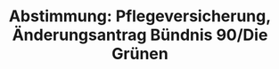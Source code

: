 ---
abstimmung:
  abstimmung: 2
  bundestagssitzung: 61
  legislaturperiode: 18
categories:
- Versicherung
- Gesundheit
- Soziales
- Versicherung
data:
- title: Abstimmungsergebnis 20141017_2-data.pdf
  url: /res/abstimmungsliste/20141017_2-data.pdf
- title: Abstimmungsergebnis 20141017_2_xls-data.csv
  url: /res/abstimmungsliste/analyses/20141017_2_xls-data.csv
documents:
- local: /res/abstimmungsdaten/018-061-02/1801798.pdf
  title: Drucksache 18/01798.pdf
  url: http://dip21.bundestag.de/dip21/btd/18/017/1801798.pdf
- local: /res/abstimmungsdaten/018-061-02/1802379.pdf
  title: Drucksache 18/02379.pdf
  url: http://dip21.bundestag.de/dip21/btd/18/023/1802379.pdf
- local: /res/abstimmungsdaten/018-061-02/1802909.pdf
  title: Drucksache 18/02909.pdf
  url: http://dip21.bundestag.de/dip21/btd/18/029/1802909.pdf
- local: /res/abstimmungsdaten/018-061-02/1802915.pdf
  title: Drucksache 18/02915.pdf
  url: http://dip21.bundestag.de/dip21/btd/18/029/1802915.pdf
ergebnis:
  cdu/csu:
    enthaltung: 0
    gesamt: 311
    ja: 0
    nein: 284
    nichtabgegeben: 27
    ungueltig: 0
  die.linke:
    enthaltung: 0
    gesamt: 64
    ja: 55
    nein: 0
    nichtabgegeben: 9
    ungueltig: 0
  file: 20141017_2_xls-data.csv
  gruenen:
    enthaltung: 0
    gesamt: 63
    ja: 58
    nein: 0
    nichtabgegeben: 5
    ungueltig: 0
  spd:
    enthaltung: 0
    gesamt: 193
    ja: 0
    nein: 176
    nichtabgegeben: 17
    ungueltig: 0
layout: abstimmung
links:
- title: https://www.bundestag.de/parlament/plenum/abstimmung/abstimmung?id=304
  url: https://www.bundestag.de/parlament/plenum/abstimmung/abstimmung?id=304
preview: "Deutscher Bundestag\n\n61. Sitzung des Deutschen Bundestages\nam Freitag,\
  \ 17.Oktober 2014\n\nEndg\xFCltiges Ergebnis der Namentlichen Abstimmung Nr. 2\n\
  \n\xC4nderungsantrag der Abgeordneten Elisabeth Scharfenberg, Maria Klein-Schmeink,\n\
  Kordula Schulz-Asche, weiterer Abgeordneter und der Fraktion B\xDCNDNIS 90/DIE\n\
  GR\xDCNEN\nzu der zweiten Beratung des Gesetzentwurfs der Bundesregierung\nEntwurf\
  \ eines F\xFCnften Gesetzes zur \xC4nderung des Elften Buches Sozialgesetzbuch Leistungsausweitung\
  \ f\xFCr Pflegebed\xFCrftige, Pflegevorsorgefonds (F\xFCnftes SGB XI\xC4nderungsgesetz\
  \ - 5. SGB XI-\xC4ndG)\n- Drucksachen 18/1798, 18/2379, 18/2909 und 18/2915 -\n\n\
  Abgegebene Stimmen insgesamt:\n\n573\n\nNicht abgegebene Stimmen:\nJa-Stimmen:\n\
  \n58\n113\n\nNein-Stimmen:\n\n460\n\nEnthaltungen:\n\n0\n\nUng\xFCltige:\n\n0\n\n\
  Berlin, den 17.10.2014\n\nBeginn: 11:04\nEnde: 11:07\n"
tags:
- Pflegeversicherung
- Pflege
- Gesundheit
- Demographie
title: "Abstimmung: Pflegeversicherung, \xC4nderungsantrag B\xFCndnis 90/Die Gr\xFC\
  nen"
---
